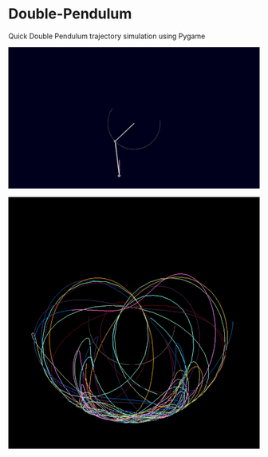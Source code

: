 # Double-Pendulum
Quick Double Pendulum trajectory simulation using Pygame

![alt-text](images/ezgif.com-gif-maker-1.gif)

![Screenshot](images/img1.png)

